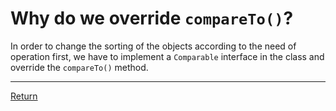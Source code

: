 # Why do we override `compareTo()`?

In order to change the sorting of the objects according to the need of operation first, we have to implement a `Comparable` interface in the class and override the `compareTo()` method.

<hr>

[Return](../../../)